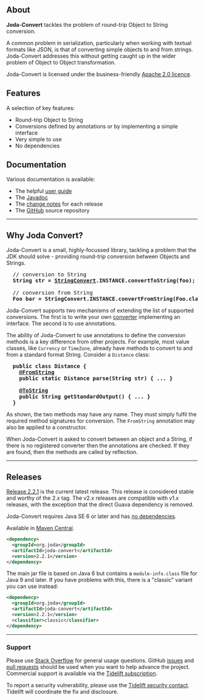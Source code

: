 ## <i></i> About

**Joda-Convert** tackles the problem of round-trip Object to String conversion.

A common problem in serialization, particularly when working with textual formats
like JSON, is that of converting simple objects to and from strings.
Joda-Convert addresses this without getting caught up in the wider problem
of Object to Object transformation.

Joda-Convert is licensed under the business-friendly [Apache 2.0 licence](licenses.html).


## <i></i> Features

A selection of key features:

* Round-trip Object to String
* Conversions defined by annotations or by implementing a simple interface
* Very simple to use
* No dependencies


## <i></i> Documentation

Various documentation is available:

* The helpful [user guide](userguide.html)
* The [Javadoc](apidocs/index.html)
* The [change notes](changes-report.html) for each release
* The [GitHub](https://github.com/JodaOrg/joda-convert) source repository


---

## <i></i> Why Joda Convert?

Joda-Convert is a small, highly-focussed library, tackling a problem that the JDK should solve -
providing round-trip conversion between Objects and Strings.

<pre>
  // conversion to String
  <b>String str = <a href="apidocs/org.joda.convert/org/joda/convert/StringConvert.html">StringConvert</a>.INSTANCE.convertToString(foo);</b>

  // conversion from String
  <b>Foo bar = StringConvert.INSTANCE.convertFromString(Foo.class, str);</b>
</pre>

Joda-Convert supports two mechanisms of extending the list of supported conversions.
The first is to write your own [converter](apidocs/org.joda.convert/org/joda/convert/TypedStringConverter.html) implementing an interface.
The second is to use annotations.

The ability of Joda-Convert to use annotations to define the conversion methods is a key difference from other projects.
For example, most value classes, like `Currency` or `TimeZone`, already have methods
to convert to and from a standard format String.
Consider a `Distance` class:

<pre>
  <b>public class Distance {</b>
    <b><a href="apidocs/org.joda.convert/org/joda/convert/FromString.html">@FromString</a></b>
    <b>public static Distance parse(String str) { ... }</b>

    <b><a href="apidocs/org.joda.convert/org/joda/convert/ToString.html">@ToString</a></b>
    <b>public String getStandardOutput() { ... }</b>
  <b>}</b>
</pre>

As shown, the two methods may have any name. They must simply fulfil the required method signatures for conversion.
The `FromString` annotation may also be applied to a constructor.

When Joda-Convert is asked to convert between an object and a String, if there is no registered converter
then the annotations are checked. If they are found, then the methods are called by reflection.


---

## <i></i> Releases

[Release 2.2.1](download.html) is the current latest release.
This release is considered stable and worthy of the 2.x tag.
The v2.x releases are compatible with v1.x releases, with the exception that the direct Guava dependency is removed.

Joda-Convert requires Java SE 6 or later and has [no dependencies](dependencies.html).

Available in [Maven Central](https://search.maven.org/search?q=g:org.joda%20AND%20a:joda-convert&core=gav).

```xml
<dependency>
  <groupId>org.joda</groupId>
  <artifactId>joda-convert</artifactId>
  <version>2.2.1</version>
</dependency>
```

The main jar file is based on Java 6 but contains a `module-info.class` file for Java 9 and later.
If you have problems with this, there is a "classic" variant you can use instead:

```xml
<dependency>
  <groupId>org.joda</groupId>
  <artifactId>joda-convert</artifactId>
  <version>2.2.1</version>
  <classifier>classic</classifier>
</dependency>
```

---

### Support

Please use [Stack Overflow](https://stackoverflow.com/search?q=joda-convert) for general usage questions.
GitHub [issues](https://github.com/JodaOrg/joda-convert/issues) and [pull requests](https://github.com/JodaOrg/joda-convert/pulls)
should be used when you want to help advance the project.
Commercial support is available via the
[Tidelift subscription](https://tidelift.com/subscription/pkg/maven-org-joda-joda-convert?utm_source=maven-org-joda-joda-convert&utm_medium=referral&utm_campaign=website).

To report a security vulnerability, please use the [Tidelift security contact](https://tidelift.com/security).
Tidelift will coordinate the fix and disclosure.
